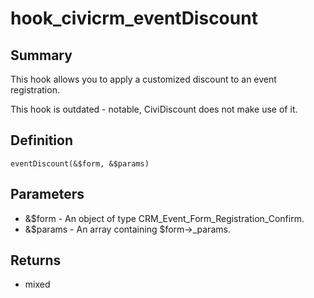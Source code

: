 # hook_civicrm_eventDiscount

## Summary

This hook allows you to apply a customized discount to an event
registration.

This hook is outdated - notable, CiviDiscount does not make use of it.

## Definition

    eventDiscount(&$form, &$params)

## Parameters

-   &$form - An object of type CRM_Event_Form_Registration_Confirm.
-   &$params - An array containing $form->_params.

## Returns

-   mixed